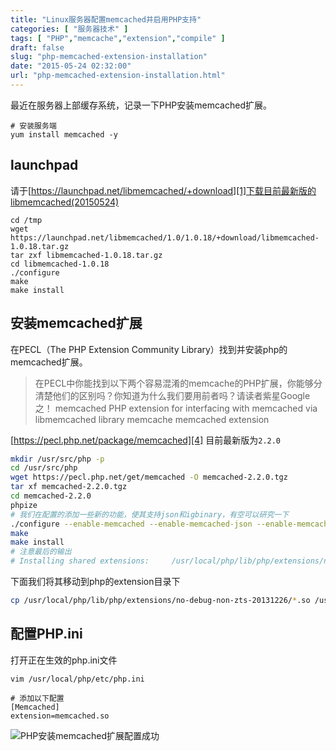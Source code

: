 ```yaml
---
title: "Linux服务器配置memcached并启用PHP支持"
categories: [ "服务器技术" ]
tags: [ "PHP","memcache","extension","compile" ]
draft: false
slug: "php-memcached-extension-installation"
date: "2015-05-24 02:32:00"
url: "php-memcached-extension-installation.html"
---
```


最近在服务器上部缓存系统，记录一下PHP安装memcached扩展。


<!--more-->


```
# 安装服务端
yum install memcached -y
```

## launchpad

请于[https://launchpad.net/libmemcached/+download][1]下载目前最新版的libmemcached(20150524)

```
cd /tmp
wget https://launchpad.net/libmemcached/1.0/1.0.18/+download/libmemcached-1.0.18.tar.gz
tar zxf libmemcached-1.0.18.tar.gz
cd libmemcached-1.0.18
./configure
make
make install
```

## 安装memcached扩展

在PECL（The PHP Extension Community Library）找到并安装php的memcached扩展。

> 在PECL中你能找到以下两个容易混淆的memcache的PHP扩展，你能够分清楚他们的区别吗？你知道为什么我们要用前者吗？请读者紫星Google之！
memcached	PHP extension for interfacing with memcached via libmemcached library
memcache	memcached extension

[https://pecl.php.net/package/memcached][4] 目前最新版为`2.2.0`

```bash
mkdir /usr/src/php -p
cd /usr/src/php
wget https://pecl.php.net/get/memcached -O memcached-2.2.0.tgz
tar xf memcached-2.2.0.tgz
cd memcached-2.2.0
phpize
# 我们在配置的添加一些新的功能，使其支持json和igbinary，有空可以研究一下
./configure --enable-memcached --enable-memcached-json --enable-memcached-igbinary
make
make install
# 注意最后的输出
# Installing shared extensions:     /usr/local/php/lib/php/extensions/no-debug-non-zts-20131226/
```

下面我们将其移动到php的extension目录下

```bash
cp /usr/local/php/lib/php/extensions/no-debug-non-zts-20131226/*.so /usr/local/php/lib/php/extensions/
```

## 配置PHP.ini

打开正在生效的php.ini文件

```
vim /usr/local/php/etc/php.ini

# 添加以下配置
[Memcached]
extension=memcached.so
```

![PHP安装memcached扩展配置成功][2]


  [1]: https://launchpad.net/libmemcached/+download
  [2]: https://blog.phpgao.com/usr/uploads/2015/05/1530912403.png
